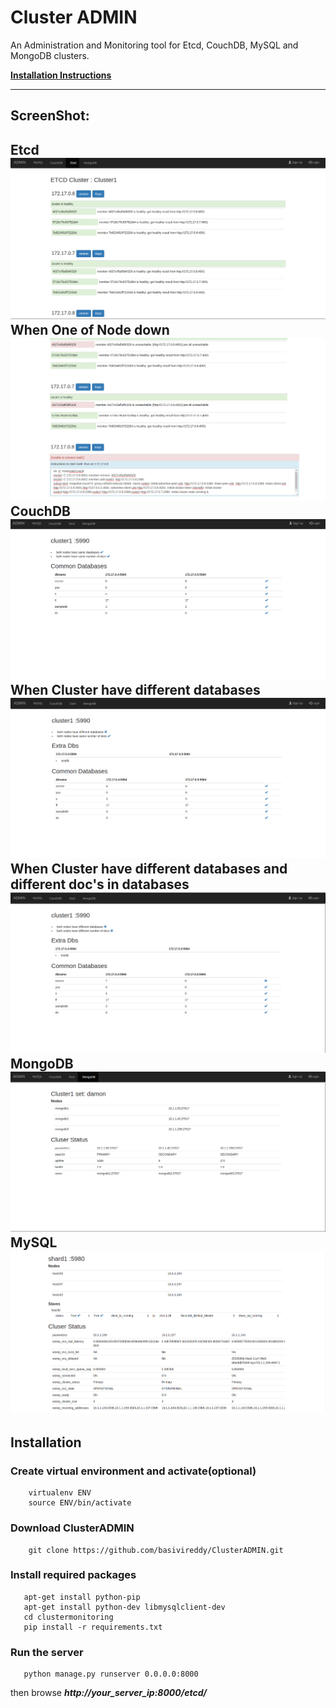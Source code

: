 # Cluster ADMIN
An Administration and Monitoring tool for Etcd, CouchDB, MySQL and MongoDB clusters.

[**Installation Instructions**](#installation) 

------

## ScreenShot: ##
Etcd
![ScreenShot](ScreenShots/etcdcluster.png)
When One of Node down
![ScreenShot](ScreenShots/etcdclusteronenodedown.png)
CouchDB
![ScreenShot](ScreenShots/couchdbcluster1.png)
When Cluster have different databases
![ScreenShot](ScreenShots/couchdbcluster2.png)
When Cluster have different databases and different doc's in databases
![ScreenShot](ScreenShots/couchdbcluster3.png)
MongoDB
![ScreenShot](ScreenShots/mongodbcluster.png)
MySQL
![ScreenShot](ScreenShots/mysqlcluster.png)
-------

## Installation

### Create virtual environment and activate(optional)
```
    virtualenv ENV
    source ENV/bin/activate
```

### Download ClusterADMIN
```
    git clone https://github.com/basivireddy/ClusterADMIN.git
```

### Install  required packages
```
   apt-get install python-pip
   apt-get install python-dev libmysqlclient-dev
   cd clustermonitoring
   pip install -r requirements.txt
```
### Run the server
```
   python manage.py runserver 0.0.0.0:8000
```
then browse ***http://your_server_ip:8000/etcd/***


